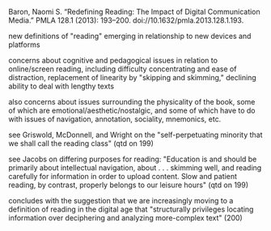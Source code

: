 Baron, Naomi S. “Redefining Reading: The Impact of Digital Communication Media.” PMLA 128.1 (2013): 193–200. doi://10.1632/pmla.2013.128.1.193.


new definitions of "reading" emerging in relationship to new devices and platforms

concerns about cognitive and pedagogical issues in relation to online/screen reading, including difficulty concentrating and ease of distraction, replacement of linearity by "skipping and skimming," declining ability to deal with lengthy texts

also concerns about issues surrounding the physicality of the book, some of which are emotional/aesthetic/nostalgic, and some of which have to do with issues of navigation, annotation, sociality, mnemonics, etc.

see Griswold, McDonnell, and Wright on the "self-perpetuating minority that we shall call the reading class" (qtd on 199)

see Jacobs on differing purposes for reading: "Education is and should be primarily about intellectual navigation, about . . . skimming well, and reading carefully for information in order to upload content. Slow and patient reading, by contrast, properly belongs to our leisure hours" (qtd on 199)

concludes with the suggestion that we are increasingly moving to a definition of reading in the digital age that "structurally privileges locating information over deciphering and analyzing more-complex text" (200)
